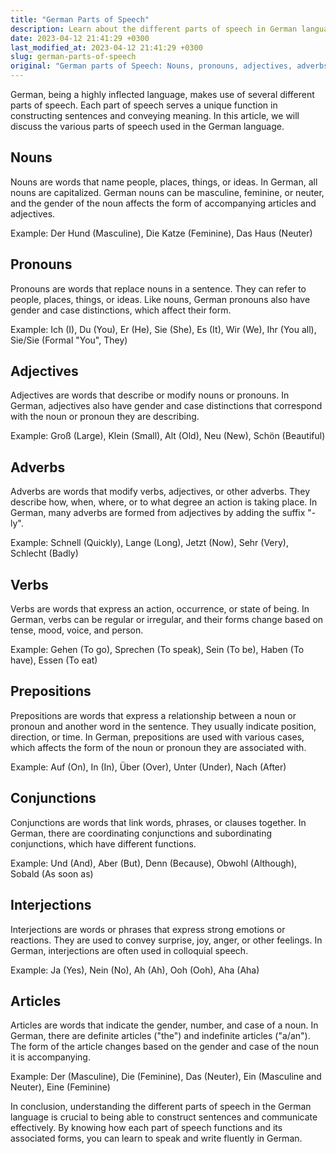 ```yaml
---
title: "German Parts of Speech"
description: Learn about the different parts of speech in German language, their functions and examples.
date: 2023-04-12 21:41:29 +0300
last_modified_at: 2023-04-12 21:41:29 +0300
slug: german-parts-of-speech
original: "German parts of Speech: Nouns, pronouns, adjectives, adverbs, verbs, prepositions, conjunctions, interjections, articles"
---
```

German, being a highly inflected language, makes use of several different parts of speech. Each part of speech serves a unique function in constructing sentences and conveying meaning. In this article, we will discuss the various parts of speech used in the German language.

## Nouns

Nouns are words that name people, places, things, or ideas. In German, all nouns are capitalized. German nouns can be masculine, feminine, or neuter, and the gender of the noun affects the form of accompanying articles and adjectives. 

Example: Der Hund (Masculine), Die Katze (Feminine), Das Haus (Neuter)

## Pronouns

Pronouns are words that replace nouns in a sentence. They can refer to people, places, things, or ideas. Like nouns, German pronouns also have gender and case distinctions, which affect their form.

Example: Ich (I), Du (You), Er (He), Sie (She), Es (It), Wir (We), Ihr (You all), Sie/Sie (Formal "You", They)

## Adjectives

Adjectives are words that describe or modify nouns or pronouns. In German, adjectives also have gender and case distinctions that correspond with the noun or pronoun they are describing.

Example: Groß (Large), Klein (Small), Alt (Old), Neu (New), Schön (Beautiful)

## Adverbs

Adverbs are words that modify verbs, adjectives, or other adverbs. They describe how, when, where, or to what degree an action is taking place. In German, many adverbs are formed from adjectives by adding the suffix "-ly".

Example: Schnell (Quickly), Lange (Long), Jetzt (Now), Sehr (Very), Schlecht (Badly)

## Verbs

Verbs are words that express an action, occurrence, or state of being. In German, verbs can be regular or irregular, and their forms change based on tense, mood, voice, and person.

Example: Gehen (To go), Sprechen (To speak), Sein (To be), Haben (To have), Essen (To eat)

## Prepositions

Prepositions are words that express a relationship between a noun or pronoun and another word in the sentence. They usually indicate position, direction, or time. In German, prepositions are used with various cases, which affects the form of the noun or pronoun they are associated with.

Example: Auf (On), In (In), Über (Over), Unter (Under), Nach (After)

## Conjunctions

Conjunctions are words that link words, phrases, or clauses together. In German, there are coordinating conjunctions and subordinating conjunctions, which have different functions.

Example: Und (And), Aber (But), Denn (Because), Obwohl (Although), Sobald (As soon as)

## Interjections

Interjections are words or phrases that express strong emotions or reactions. They are used to convey surprise, joy, anger, or other feelings. In German, interjections are often used in colloquial speech.

Example: Ja (Yes), Nein (No), Ah (Ah), Ooh (Ooh), Aha (Aha)

## Articles

Articles are words that indicate the gender, number, and case of a noun. In German, there are definite articles ("the") and indefinite articles ("a/an"). The form of the article changes based on the gender and case of the noun it is accompanying.

Example: Der (Masculine), Die (Feminine), Das (Neuter), Ein (Masculine and Neuter), Eine (Feminine) 

In conclusion, understanding the different parts of speech in the German language is crucial to being able to construct sentences and communicate effectively. By knowing how each part of speech functions and its associated forms, you can learn to speak and write fluently in German.